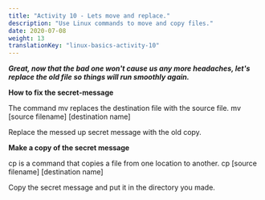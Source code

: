 ```yaml
---
title: "Activity 10 - Lets move and replace."
description: "Use Linux commands to move and copy files."
date: 2020-07-08
weight: 13
translationKey: "linux-basics-activity-10"
---
```


***Great, now that the bad one won't cause us any more headaches, let's replace the old file so things will run smoothly again.***

**How to fix the  secret-message**

The command mv replaces the destination file with the source file.
mv [source filename] [destination name]

Replace the messed up secret message with the old copy.

**Make a copy of the secret message**

cp is a command that copies a file from one location to another.
cp [source filename] [destination name]

Copy the secret message and put it in the directory you made.
